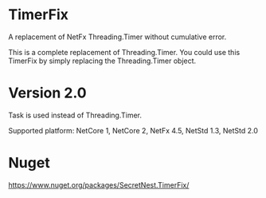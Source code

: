 # TimerFix
A replacement of NetFx Threading.Timer without cumulative error.

This is a complete replacement of Threading.Timer. You could use this TimerFix by simply replacing the Threading.Timer object.

# Version 2.0
Task is used instead of Threading.Timer.

Supported platform: NetCore 1, NetCore 2, NetFx 4.5, NetStd 1.3, NetStd 2.0

# Nuget
https://www.nuget.org/packages/SecretNest.TimerFix/
